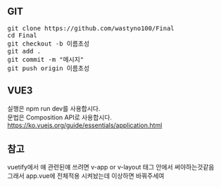 ## GIT
<pre>
git clone https://github.com/wastyno100/Final
cd Final
git checkout -b 이름초성
git add .
git commit -m "메시지"
git push origin 이름초성
</pre>
 

## VUE3
실행은 npm run dev를 사용합시다.  
문법은 Composition API로 사용합시다.  
https://ko.vuejs.org/guide/essentials/application.html


## 참고  
vuetify에서 얘 관련된얘 쓰려면 v-app or v-layout 태그 안에서 써야하는것같음  
그래서 app.vue에 전체적용 시켜놨는데 이상하면 바꿔주세여
